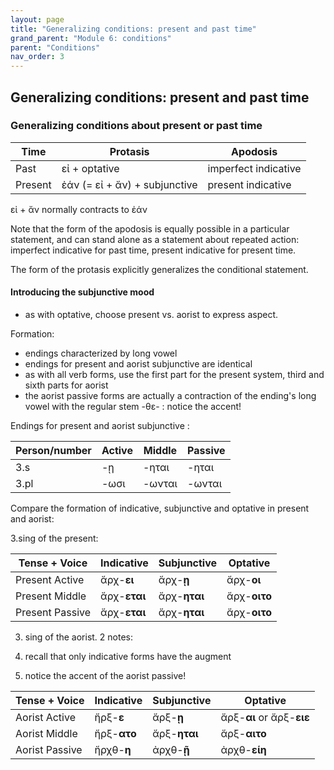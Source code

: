 ```yaml
---
layout: page
title: "Generalizing conditions: present and past time"
grand_parent: "Module 6: conditions"
parent: "Conditions"
nav_order: 3
---
```



## Generalizing conditions: present and past time


### Generalizing conditions about present or past time

| Time | Protasis | Apodosis |
| --- | --- | --- |
| Past | εἰ + optative | imperfect indicative |
| Present | ἐάν (= εἰ + ἄν)  + subjunctive | present indicative |

εἰ + ἄν normally contracts to ἐάν 

Note that the form of the apodosis is equally possible in a particular statement, and 
can stand alone as a statement about repeated action: imperfect indicative for past time, present indicative for present time. 

The form of the protasis explicitly generalizes the conditional statement.

#### Introducing the subjunctive mood

- as with optative, choose present vs. aorist to express aspect.

Formation:


- endings characterized by long vowel
- endings for present and aorist subjunctive are identical
- as with all verb forms, use the first part for the present system, third and sixth parts for aorist
- the aorist passive forms are actually a contraction of the ending's long vowel with the regular stem -θε- : notice the accent!

Endings for present and aorist subjunctive :

| Person/number | Active | Middle | Passive |
| --- | --- | --- | --- |
| 3.s | -ῃ | -ηται | -ηται |
| 3.pl | -ωσι | -ωνται | -ωνται |



Compare the formation of indicative, subjunctive and optative in present and aorist:

3.sing of the present:

| Tense + Voice | Indicative | Subjunctive | Optative |
| --- | --- | --- | --- | 
| Present Active | ἄρχ-**ει** | ἄρχ-**ῃ** | ἄρχ-**οι** |
| Present Middle | ἄρχ-**εται** | ἄρχ-**ηται** | ἄρχ-**οιτο** | 
| Present Passive | ἄρχ-**εται** | ἄρχ-**ηται** | ἄρχ-**οιτο** | 


3. sing of the aorist.  2 notes:

1. recall that only indicative forms have the augment
2. notice the accent of the aorist passive!

| Tense + Voice | Indicative | Subjunctive | Optative |
| --- | --- | --- | --- | 
| Aorist Active | ἤρξ-**ε**  | ἄρξ-**ῃ** | ἄρξ-**αι** or ἄρξ-**ειε** |
| Aorist Middle | ἤρξ-**ατο** | ἄρξ-**ηται** | ἄρξ-**αιτο** | 
| Aorist Passive | ἤρχθ-**η** | ἀρχθ-**ῇ**| ἀρχθ-**είη** | 








